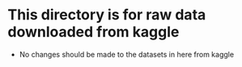 # This directory is for raw data downloaded from kaggle
- No changes should be made to the datasets in here from kaggle